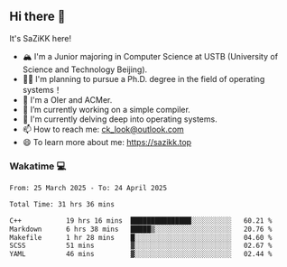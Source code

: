 ## Hi there 👋

It's SaZiKK here!

- 🏔️ I'm a Junior majoring in Computer Science  at USTB (University of Science and Technology Beijing).
- 🧑‍🎓 I'm planning to pursue a Ph.D. degree in the field of operating systems！
- 🚀 I'm a OIer and ACMer.
- 🔭 I’m currently working on a simple compiler.
- 🌱 I'm currently delving deep into operating systems.
- 📫 How to reach me: ck_look@outlook.com
- 😄 To learn more about me: https://sazikk.top

  
<!--
**SaZiKK/SaZiKK** is a ✨ _special_ ✨ repository because its `README.md` (this file) appears on your GitHub profile.

Here are some ideas to get you started:

- 🔭 I’m currently working on ...
- 🌱 I’m currently learning ...
- 👯 I’m looking to collaborate on ...
- 🤔 I’m looking for help with ...
- 💬 Ask me about ...
- 📫 How to reach me: ...
- 😄 Pronouns: ...
- ⚡ Fun fact: ...
-->

### Wakatime 💻

<!--START_SECTION:waka-->

```txt
From: 25 March 2025 - To: 24 April 2025

Total Time: 31 hrs 36 mins

C++           19 hrs 16 mins  ███████████████░░░░░░░░░░   60.21 %
Markdown      6 hrs 38 mins   █████▒░░░░░░░░░░░░░░░░░░░   20.76 %
Makefile      1 hr 28 mins    █░░░░░░░░░░░░░░░░░░░░░░░░   04.60 %
SCSS          51 mins         ▓░░░░░░░░░░░░░░░░░░░░░░░░   02.67 %
YAML          46 mins         ▓░░░░░░░░░░░░░░░░░░░░░░░░   02.44 %
```

<!--END_SECTION:waka-->
